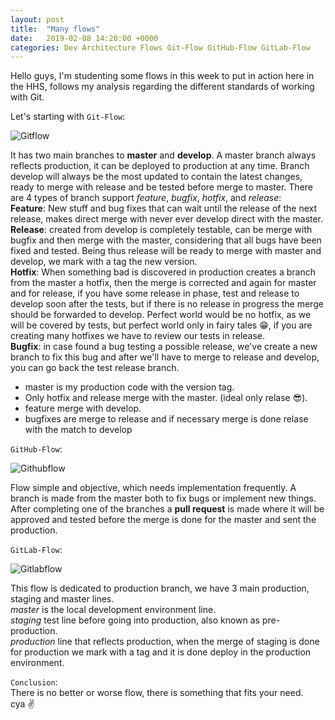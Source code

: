 ```yaml
---
layout: post
title:  "Many flows"
date:   2019-02-08 14:20:00 +0000
categories: Dev Architecture Flows Git-Flow GitHub-Flow GitLab-Flow
---
```

Hello guys, 
I'm studenting some flows in this week to put in action here in the HHS, follows my analysis regarding the different standards of working with Git.

Let's starting with `Git-Flow`:

![Gitflow](https://i.imgur.com/6WaSbxb.png)

It has two main branches to <b>master</b> and <b>develop</b>. A master branch always reflects production, it can be deployed to production at any time.
Branch develop will always be the most updated to contain the latest changes, ready to merge with release and be tested before merge to master.
There are 4 types of branch support <i>feature</i>, <i>bugfix</i>, <i>hotfix</i>, and <i>release</i>:<br>
<b>Feature</b>: New stuff and bug fixes that can wait until the release of the next release, makes direct merge with never ever develop direct with the master.<br>
<b>Release</b>: created from develop is completely testable, can be merge with bugfix and then merge with the master, considering that all bugs have been fixed and tested. Being thus release will be ready to merge with master and develop, we mark with a tag the new version.<br>
<b>Hotfix</b>: When something bad is discovered in production creates a branch from the master a hotfix, then the merge is corrected and again for master and for release, if you have some release in phase, test and release to develop soon after the tests, but if there is no release in progress the merge should be forwarded to develop. Perfect world would be no hotfix, as we will be covered by tests, but perfect world only in fairy tales 😁, if you are creating many hotfixes we have to review our tests in release.<br>
<b>Bugfix</b>: in case found a bug testing a possible release, we've create a new branch to fix this bug and after we'll have to merge to release and develop, you can go back the test release branch.<br>

- master is my production code with the version tag.
- Only hotfix and release merge with the master. (ideal only relase 😎).
- feature merge with develop.
- bugfixes are merge to release and if necessary merge is done relase with the match to develop

`GitHub-Flow`:

![Githubflow](https://i.imgur.com/DDr1Uu2.png)

Flow simple and objective, which needs implementation frequently. A branch is made from the master both to fix bugs or implement new things. After completing one of the branches a <b>pull request</b> is made where it will be approved and tested before the merge is done for the master and sent the production.

`GitLab-Flow`:

![Gitlabflow](https://i.imgur.com/xL6FbIC.png)

This flow is dedicated to production branch, we have 3 main production, staging and master lines.<br>
<i>master</i> is the local development environment line.<br>
<i>staging</i> test line before going into production, also known as pre-production.<br>
<i>production</i> line that reflects production, when the merge of staging is done for production we mark with a tag and it is done deploy in the production environment.

`Conclusion`:<br>
There is no better or worse flow, there is something that fits your need.<br> 
cya ✌

<!-- <div class="embed-responsive embed-responsive-16by9">
<iframe width="560" height="315" src="https://www.youtube.com/embed/2ivKEj3ksPk" frameborder="0" allow="accelerometer; autoplay; encrypted-media; gyroscope; picture-in-picture" allowfullscreen></iframe>
</div> -->